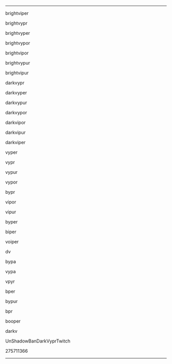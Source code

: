 -----------------------------

brightviper

brightvypr

brightvyper

brightvypor

brightvipor

brightvypur

brightvipur

darkvypr

darkvyper

darkvypur

darkvypor

darkvipor

darkvipur

darkviper

vyper

vypr

vypur

vypor

bypr

vipor

vipur


byper

biper

voiper

dv

bypa

vypa

vpyr

bper

bypur

bpr

booper

darkv

UnShadowBanDarkVyprTwitch

275711366

----------------------------
